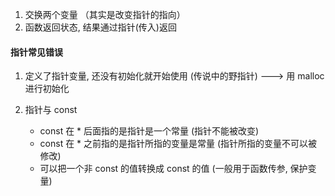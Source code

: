 1. 交换两个变量 （其实是改变指针的指向）
2. 函数返回状态, 结果通过指针(传入)返回

#### 指针常见错误

1. 定义了指针变量, 还没有初始化就开始使用 (传说中的野指针) ---> 用 malloc 进行初始化

2. 指针与 const
   - const 在 \* 后面指的是指针是一个常量 (指针不能被改变)
   - const 在 \* 之前指的是指针所指的变量是常量 (指针所指的变量不可以被修改)
   - 可以把一个非 const 的值转换成 const 的值 (一般用于函数传参, 保护变量)
